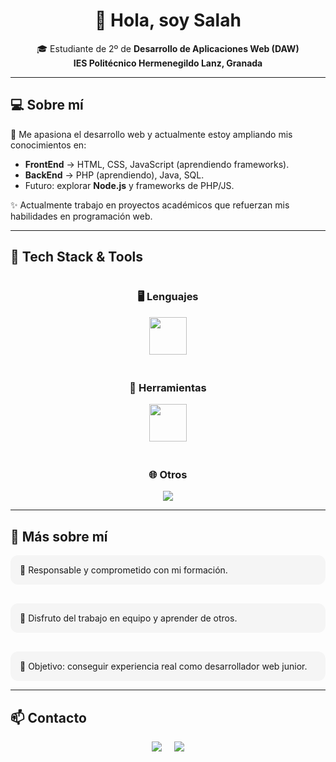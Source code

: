 <h1 align="center">👋 Hola, soy Salah</h1>

<p align="center">
🎓 Estudiante de 2º de <b>Desarrollo de Aplicaciones Web (DAW)</b><br>
<b>IES Politécnico Hermenegildo Lanz, Granada</b>
</p>

---

## 💻 Sobre mí  

🌱 Me apasiona el desarrollo web y actualmente estoy ampliando mis conocimientos en:  

- <b>FrontEnd</b> → HTML, CSS, JavaScript (aprendiendo frameworks).  
- <b>BackEnd</b> → PHP (aprendiendo), Java, SQL.  
- Futuro: explorar <b>Node.js</b> y frameworks de PHP/JS.  

✨ Actualmente trabajo en proyectos académicos que refuerzan mis habilidades en programación web.  

---

## 🚀 Tech Stack & Tools  

<div style="display: grid; grid-template-columns: repeat(auto-fit, minmax(250px, 1fr)); gap: 20px; align-items: center; text-align: center;">

<div>
<h3>🖥️ Lenguajes</h3>
<img src="https://skillicons.dev/icons?i=html,css,js,java,php,mysql" height="60" />
</div>

<div>
<h3>🔧 Herramientas</h3>
<img src="https://skillicons.dev/icons?i=git,github,vscode,idea" height="60" />
</div>

<div>
<h3>🌐 Otros</h3>
<img src="https://img.shields.io/badge/Idiomas-Español%20%7C%20Árabe-blue?style=for-the-badge&logo=google-translate" />
</div>

</div>

---

## 📌 Más sobre mí  

<div style="display: flex; justify-content: center; gap: 30px; flex-wrap: wrap;">

<div style="flex: 1; min-width: 250px; background: #f5f5f5; padding: 15px; border-radius: 12px;">
🔹 Responsable y comprometido con mi formación.
</div>

<div style="flex: 1; min-width: 250px; background: #f5f5f5; padding: 15px; border-radius: 12px;">
🔹 Disfruto del trabajo en equipo y aprender de otros.
</div>

<div style="flex: 1; min-width: 250px; background: #f5f5f5; padding: 15px; border-radius: 12px;">
🔹 Objetivo: conseguir experiencia real como desarrollador web junior.
</div>

</div>

---

## 📫 Contacto  

<div style="display: flex; justify-content: center; gap: 20px; flex-wrap: wrap;">
  <a href="mailto:salahdinnasser13@gmail.com">
    <img src="https://img.shields.io/badge/Email-D14836?style=for-the-badge&logo=gmail&logoColor=white" />
  </a>
  <a href="https://www.linkedin.com/in/salahdin-nasser-elaslani-0706a9385/">
    <img src="https://img.shields.io/badge/LinkedIn-0A66C2?style=for-the-badge&logo=linkedin&logoColor=white" />
  </a>
</div>
